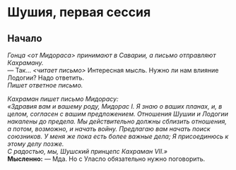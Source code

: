 # Шушия, первая сессия

## Начало

_Гонца <от Мидораса> принимают в Саварии, а письмо отправляют Кахраману._<br>
— Так... _<читает письмо>_ Интересная мысль. Нужно ли нам влияние Лодогии? Надо ответить.<br>
_Пишет ответное письмо._

_Кахраман пишет письмо Мидорасу:_<br>
_«Здравия вам и вашему роду, Мидорас I. Я знаю о ваших планах, и, в целом, согласен с вашим предложением. Отношения Шушии и Лодогии накалены до предела. Мы действительно должны сблизить отношения, а потом, возможно, и начать войну. Предлагаю вам начать поиск союзников. У меня же пока есть более важные дела; Я присоединюсь к этому делу позже._<br>
_С радостью, мы, Шушский принцепс Кахраман VII.»_<br>
**Мысленно:** — Мда. Но с Уласло обязательно нужно поговорить.

